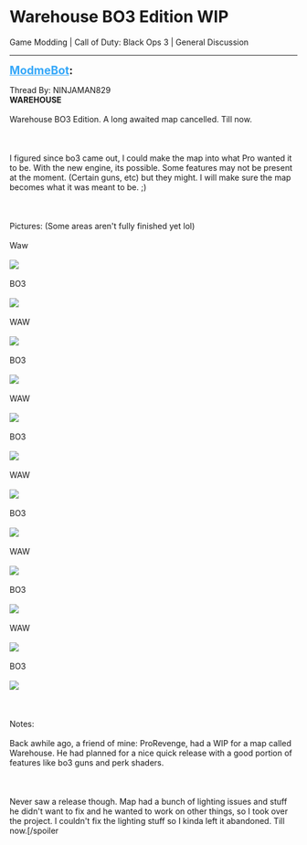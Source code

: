 # Warehouse BO3 Edition WIP
Game Modding | Call of Duty: Black Ops 3 | General Discussion

---
<strong style="font-size: 1.4em;"><span style="text-decoration: underline;text-decoration-color: #34a7f9;"><span style="color:#34a7f9;">ModmeBot</span></span>:</strong>

<p>Thread By: NINJAMAN829<br /><strong>WAREHOUSE</strong><br /><br />Warehouse BO3 Edition. A long awaited map cancelled. Till now.<br /><br /><br /><br />I figured since bo3 came out, I could make the map into what Pro wanted it to be. With the new engine, its possible. Some features may not be present at the moment. (Certain guns, etc) but they might. I will make sure the map becomes what it was meant to be. ;)<br /><br /><br /><br />Pictures: (Some areas aren&#39;t fully finished yet lol)<br /><br />
Waw<br /><br /><img style="max-width: 500px;" src="http://imgur.com/YXdKPHJ.jpg"><br /><br />BO3<br /><br /><img style="max-width: 500px;" src="http://imgur.com/ION5tZ8.jpg"><br /><br />WAW<br /><br /><img style="max-width: 500px;" src="http://imgur.com/3dr4ewC.jpg"><br /><br />BO3<br /><br /><img style="max-width: 500px;" src="http://imgur.com/XsxvSHF.jpg"><br /><br />WAW<br /><br /><img style="max-width: 500px;" src="http://imgur.com/qYIMjoH.jpg"><br /><br />BO3<br /><br /><img style="max-width: 500px;" src="http://imgur.com/bec0ptG.jpg"><br /><br />WAW<br /><br /><img style="max-width: 500px;" src="http://imgur.com/IYEU5FU.jpg"><br /><br />BO3<br /><br /><img style="max-width: 500px;" src="http://imgur.com/GOf3CSB.jpg"><br /><br />WAW<br /><br /><img style="max-width: 500px;" src="http://imgur.com/uYDgOkk.jpg"><br /><br />BO3<br /><br /><img style="max-width: 500px;" src="http://imgur.com/IHFNBy1.jpg"><br /><br />WAW<br /><br /><img style="max-width: 500px;" src="http://imgur.com/M5MB0Ij.jpg"><br /><br />BO3<br /><br /><img style="max-width: 500px;" src="http://imgur.com/X3YtnKi.jpg">
<br /><br /><br /><br />Notes:<br /><br />
Back awhile ago, a friend of mine: ProRevenge, had a WIP for a map called Warehouse. He had planned for a nice quick release with a good portion of features like bo3 guns and perk shaders. <br /><br /><br /><br />Never saw a release though. Map had a bunch of lighting issues and stuff he didn&#39;t want to fix and he wanted to work on other things, so I took over the project. I couldn&#39;t fix the lighting stuff so I kinda left it abandoned. Till now.[/spoiler
</p>
